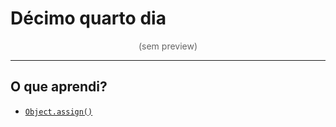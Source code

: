 # Décimo quarto dia

<p style="text-align: center; opacity: .67">(sem preview)</p>

---

## O que aprendi?

- [`Object.assign()`](https://developer.mozilla.org/pt-BR/docs/Web/JavaScript/Reference/Global_Objects/Object/assign)
